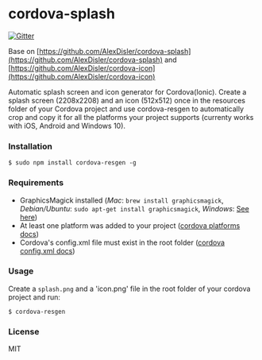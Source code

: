 # cordova-splash

[![Gitter](https://badges.gitter.im/helixhuang/ionic-resources.svg)](https://gitter.im/helixhuang/ionic-resources?utm_source=badge&utm_medium=badge&utm_campaign=pr-badge)

Base on [https://github.com/AlexDisler/cordova-splash](https://github.com/AlexDisler/cordova-splash) and [https://github.com/AlexDisler/cordova-icon](https://github.com/AlexDisler/cordova-icon)

Automatic splash screen and icon generator for Cordova(Ionic). Create a splash screen (2208x2208) and an icon (512x512) once in the resources folder of your Cordova project and use cordova-resgen to automatically crop and copy it for all the platforms your project supports (currenty works with iOS, Android and Windows 10).

### Installation

    $ sudo npm install cordova-resgen -g

### Requirements

- GraphicsMagick installed (*Mac*: `brew install graphicsmagick`, *Debian/Ubuntu*: `sudo apt-get install graphicsmagick`, *Windows*: [See here](http://www.graphicsmagick.org/INSTALL-windows.html))
- At least one platform was added to your project ([cordova platforms docs](http://cordova.apache.org/docs/en/edge/guide_platforms_index.md.html#Platform%20Guides))
- Cordova's config.xml file must exist in the root folder ([cordova config.xml docs](http://cordova.apache.org/docs/en/edge/config_ref_index.md.html#The%20config.xml%20File))

### Usage

Create a `splash.png` and a 'icon.png' file in the root folder of your cordova project and run:

    $ cordova-resgen


### License

MIT
